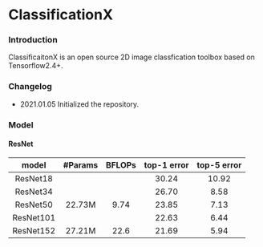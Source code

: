 # ClassificationX

### Introduction
ClassificaitonX is an open source 2D image classfication toolbox based on Tensorflow2.4+.


### Changelog
- 2021.01.05 Initialized the repository.

### Model
#### ResNet
|    model   |  #Params   |   BFLOPs  | top-1 error | top-5 error |
| :--------: | :-------:  | :-------: | :---------: | :---------: |
|  ResNet18  |            |           |    30.24    |    10.92    |
|  ResNet34  |            |           |    26.70    |     8.58    |
|  ResNet50  |  22.73M    |   9.74    |    23.85    |     7.13    |
|  ResNet101 |            |           |    22.63    |     6.44    |
|  ResNet152 |  27.21M    |   22.6    |    21.69    |     5.94    |